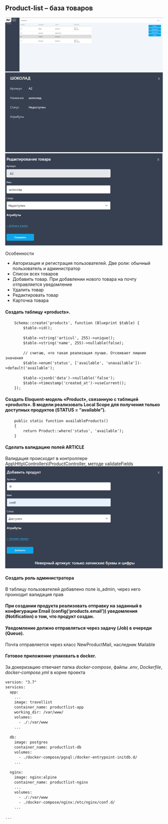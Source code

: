 ## Product-list – база товаров

![товары](/storage/images/3.png)
![карточка](/storage/images/4.png)
![edit](/storage/images/5.png)

Особенности
+ Авторизация и регистрация пользователей. Две роли: обычный пользователь и администратор
+ Список всех товаров
+ Добавить товар. При добавлении нового товара на почту отправляется уведомление
+ Удалить товар
+ Редактировать товар
+ Карточка товара


#### Создать таблицу «products».

```
    Schema::create('products', function (Blueprint $table) {
        $table->id();

        $table->string('articul', 255)->unique();
        $table->string('name', 255)->nullable(false);

        // считаю, что такая реализация лучше. Отсеивает лишние значения
        $table->enum('status', ['available', 'unavailable'])->default('available');

        $table->jsonb('data')->nullable('false');
        $table->timestamp('created_at')->useCurrent();
    });
```

#### Создать Eloquent-модель «Product», связанную с таблицей «products». В модели реализовать Local Scope для получения только доступных продуктов (STATUS = “available”).

```
    public static function availableProducts()
    {
        return Product::where('status', 'available');
    }
```

#### Сделать валидацию полей ARTICLE

Валидация происходит в контроллере App\Http\Controllers\ProductController, методе validateFields
![доска](/storage/images/2.png)

#### Создать роль администратора

 В таблицу пользователей добавлено поле is_admin, через него проиходит валидация прав

#### При создании продукта реализовать отправку на заданный в конфигурации Email (config(‘products.email’)) уведомления (Notification) о том, что продукт создан.
#### Уведомление должно отправляться через задачу (Job) в очереди (Queue).

Почта отправляется через класс NewProductMail, наследник Mailable 

#### Готовое приложение упаковать в docker. 

За докеризацию отвечает папка *docker-compose*, файлы *.env*, *Dockerfile*, *docker-compose.yml* в корне проекта

```
version: "3.7"
services:
  app:
    ...
    image: travellist
    container_name: productlist-app
    working_dir: /var/www/
    volumes:
      - ./:/var/www
    ...

  db:
    image: postgres
    container_name: productlist-db
    volumes:
      - ./docker-compose/pgsql:/docker-entrypoint-initdb.d/
    ...

  nginx:
    image: nginx:alpine
    container_name: productlist-nginx
    ...
    volumes:
      - ./:/var/www
      - ./docker-compose/nginx:/etc/nginx/conf.d/
    ...

...
```
